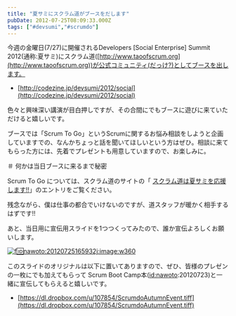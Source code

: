 ```yaml
---
title: "夏サミにスクラム道がブースをだします"
pubDate: 2012-07-25T08:09:33.000Z
tags: ["#devsumi","#scrumdo"]
---
```


今週の金曜日(7/27)に開催されるDevelopers [Social Enterprise] Summit 2012(通称:夏サミ)にスクラム道([http://www.taoofscrum.org](http://www.taoofscrum.org))が公式コミュニティ(だっけ?)としてブースを出します。

- [http://codezine.jp/devsumi/2012/social](http://codezine.jp/devsumi/2012/social)

色々と興味深い講演が目白押しですが、その合間にでもブースに遊びに来ていただけると嬉しいです。

ブースでは「Scrum To Go」というScrumに関するお悩み相談をしようと企画していますでの、なんかちょっと話を聞いてほしいという方はぜひ。相談に来てもらった方には、先着でプレゼントも用意していますので、お楽しみに。

＃ 何かは当日ブースに来るまで秘密

Scrum To Go については、スクラム道のサイトの「 [スクラム道は夏サミを応援します!!](http://www.taoofscrum.org/contents/post/285)」のエントリをご覧ください。

残念ながら、僕は仕事の都合でいけないのですが、道スタッフが暖かく相手するはずです!!

あと、当日用に宣伝用スライドを1つつくってみたので、誰か宣伝よろしくお願いします。

[![f:id:nawoto:20120725165932j:image:w360](https://cdn-ak.f.st-hatena.com/images/fotolife/n/nawoto/20120725/20120725165932.jpg)](http://f.hatena.ne.jp/nawoto/20120725165932)

このスライドのオリジナルは以下に置いてありますので、ぜひ、皆様のプレゼンの一枚にでも加えてもらって Scrum Boot Camp本([id:nawoto](http://blog.hatena.ne.jp/nawoto/):20120723)と一緒に宣伝してもらえると嬉しいです。

- [https://dl.dropbox.com/u/107854/ScrumdoAutumnEvent.tiff](https://dl.dropbox.com/u/107854/ScrumdoAutumnEvent.tiff)